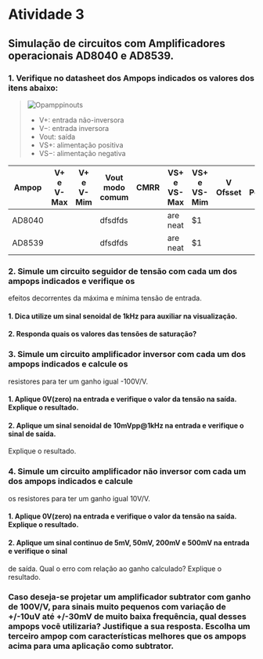 # Atividade 3
## Simulação de circuitos com Amplificadores operacionais AD8040 e AD8539.
### 1. Verifique no datasheet dos Ampops indicados os valores dos itens abaixo:

>
>![Opamppinouts](https://user-images.githubusercontent.com/12564754/102247973-6bac1180-3edf-11eb-9dbc-ea5f073403fe.png)
>
> * V+: entrada não-inversora
> * V−: entrada inversora
> * Vout: saída
> * VS+: alimentação positiva
> * VS−: alimentação negativa
>

| Ampop  | V+ e V- Max  | V+ e V- Mim |  Vout modo comum  | CMRR  | VS+ e VS- Max  | VS+ e VS- Mim  | V Ofsset | I Polarizacao | I Consumo | G Malha aberta | Impedância entrada |
--- | --- | --- | --- | ---| --- | ---| --- | ---| --- | --- | ---
| AD8040 |              |             |dfsdfds            |       | are neat       |    $1          |          |               |           |                |                    |
| AD8539 |              |             |dfsdfds            |       | are neat       |    $1          |          |               |           |                |                    |

### 2. Simule um circuito seguidor de tensão com cada um dos ampops indicados e verifique os
efeitos decorrentes da máxima e mínima tensão de entrada.
#### 1. Dica utilize um sinal senoidal de 1kHz para auxiliar na visualização.
#### 2. Responda quais os valores das tensões de saturação?
### 3. Simule um circuito amplificador inversor com cada um dos ampops indicados e calcule os
resistores para ter um ganho igual -100V/V.
#### 1. Aplique 0V(zero) na entrada e verifique o valor da tensão na saída. Explique o resultado.
#### 2. Aplique um sinal senoidal de 10mVpp@1kHz na entrada e verifique o sinal de saída.
Explique o resultado.
### 4. Simule um circuito amplificador não inversor com cada um dos ampops indicados e calcule
os resistores para ter um ganho igual 10V/V.
#### 1. Aplique 0V(zero) na entrada e verifique o valor da tensão na saída. Explique o resultado.
#### 2. Aplique um sinal continuo de 5mV, 50mV, 200mV e 500mV na entrada e verifique o sinal
de saída. Qual o erro com relação ao ganho calculado? Explique o resultado.

### Caso deseja-se projetar um amplificador subtrator com ganho de 100V/V, para sinais muito pequenos com variação de +/-10uV até +/-30mV de muito baixa frequência, qual desses ampops você utilizaria? Justifique a sua resposta. Escolha um terceiro ampop com características melhores que os ampops acima para uma aplicação como subtrator.
